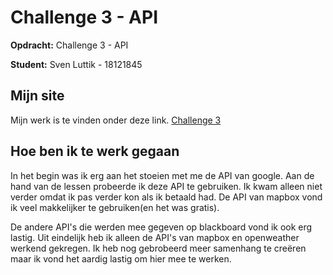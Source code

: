 # Challenge 3 - API

**Opdracht:**
Challenge 3 - API

**Student:**
Sven Luttik - 18121845

## Mijn site
Mijn werk is te vinden onder deze link.
[Challenge 3](https://svenluttik.github.io/Challenge-3/)

## Hoe ben ik te werk gegaan
In het begin was ik erg aan het stoeien met me de API van google. Aan de hand van de lessen probeerde ik deze API te gebruiken. Ik kwam alleen niet verder omdat ik pas verder kon als ik betaald had. De API van mapbox vond ik veel makkelijker te gebruiken(en het was gratis). 

De andere API's die werden mee gegeven op blackboard vond ik ook erg lastig. Uit eindelijk heb ik alleen de API's van mapbox en openweather werkend gekregen. Ik heb nog gebrobeerd meer samenhang te creëren maar ik vond het aardig lastig om hier mee te werken.
